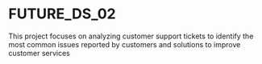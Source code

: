 # FUTURE_DS_02
This project focuses on analyzing customer support tickets to identify the most common issues reported by customers and solutions to improve customer services
